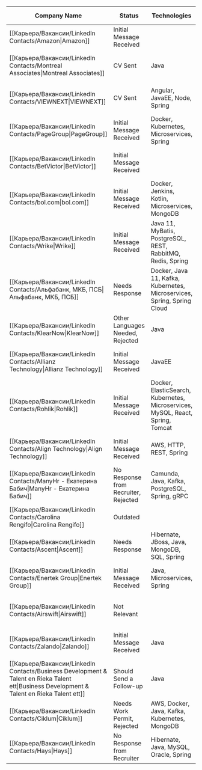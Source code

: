 |Company Name|Status|Technologies|Country|Last contact|Created|LinkedIn dialog URL|Offers relocation|Remote|Updated|
|---|---|---|---|---|---|---|---|---|---|
|[[Карьера/Вакансии/LinkedIn Contacts/Amazon\|Amazon]]|Initial Message Received||||November 1, 2022 3:20 AM||[x]||November 1, 2022 3:20 AM|
|[[Карьера/Вакансии/LinkedIn Contacts/Montreal Associates\|Montreal Associates]]|CV Sent|Java|Spain|April 21, 2022|November 1, 2022 3:20 AM|[https://www.linkedin.com/messaging/thread/2-OTY2YjZiOGItZjRkZS00M2JiLWE3OGYtOWFhN2Q2YjIyNzllXzAxMw==/](https://www.linkedin.com/messaging/thread/2-OTY2YjZiOGItZjRkZS00M2JiLWE3OGYtOWFhN2Q2YjIyNzllXzAxMw==/)|[ ]|Partially Remote|November 1, 2022 3:20 AM|
|[[Карьера/Вакансии/LinkedIn Contacts/VIEWNEXT\|VIEWNEXT]]|CV Sent|Angular, JavaEE, Node, Spring|Spain|April 21, 2022|November 1, 2022 3:20 AM|[https://www.linkedin.com/messaging/thread/2-YjJhZjUwYWUtZTdmNy00ZTgwLThmYTUtYmVlZjgwZjY2MzI1XzAxMw==/](https://www.linkedin.com/messaging/thread/2-YjJhZjUwYWUtZTdmNy00ZTgwLThmYTUtYmVlZjgwZjY2MzI1XzAxMw==/)|[ ]||November 1, 2022 3:20 AM|
|[[Карьера/Вакансии/LinkedIn Contacts/PageGroup\|PageGroup]]|Initial Message Received|Docker, Kubernetes, Microservices, Spring|Spain|April 20, 2022|November 1, 2022 3:20 AM|[https://www.linkedin.com/messaging/thread/2-OGM3NjRiNTEtNjc5Zi00MTYwLThiMzAtY2MzYjQ5Mzc2MWVkXzAxMw==/](https://www.linkedin.com/messaging/thread/2-OGM3NjRiNTEtNjc5Zi00MTYwLThiMzAtY2MzYjQ5Mzc2MWVkXzAxMw==/)|[ ]|Partially Remote|November 1, 2022 3:20 AM|
|[[Карьера/Вакансии/LinkedIn Contacts/BetVictor\|BetVictor]]|Initial Message Received|||April 20, 2022|November 1, 2022 3:20 AM|[https://www.linkedin.com/messaging/thread/2-ZmU0NmJlMGMtYzY3YS00YWU2LTg3YjEtYzJhOWZhZTI0NDgxXzAxMg==/](https://www.linkedin.com/messaging/thread/2-ZmU0NmJlMGMtYzY3YS00YWU2LTg3YjEtYzJhOWZhZTI0NDgxXzAxMg==/)|[ ]||November 1, 2022 3:20 AM|
|[[Карьера/Вакансии/LinkedIn Contacts/bol.com\|bol.com]]|Initial Message Received|Docker, Jenkins, Kotlin, Microservices, MongoDB|Netherlands|April 20, 2022|November 1, 2022 3:20 AM|[https://www.linkedin.com/messaging/thread/2-MzUxNTM4MTEtMDM3MS00NTE5LWI3MTAtYjc5YWQ2YzMzOTJmXzAxMg==/](https://www.linkedin.com/messaging/thread/2-MzUxNTM4MTEtMDM3MS00NTE5LWI3MTAtYjc5YWQ2YzMzOTJmXzAxMg==/)|[x]||November 1, 2022 3:20 AM|
|[[Карьера/Вакансии/LinkedIn Contacts/Wrike\|Wrike]]|Initial Message Received|Java 11, MyBatis, PostgreSQL, REST, RabbitMQ, Redis, Spring|Czechia, Greece, Poland|April 15, 2022|November 1, 2022 3:20 AM|[https://www.linkedin.com/messaging/thread/2-OGYxOTIzMTMtYWY4OC00ZTZjLTkwZjQtOTQyYTM2Y2E0MzkzXzAxMw==/](https://www.linkedin.com/messaging/thread/2-OGYxOTIzMTMtYWY4OC00ZTZjLTkwZjQtOTQyYTM2Y2E0MzkzXzAxMw==/)|[ ]|Yes|November 1, 2022 3:20 AM|
|[[Карьера/Вакансии/LinkedIn Contacts/Альфабанк, МКБ, ПСБ\|Альфабанк, МКБ, ПСБ]]|Needs Response|Docker, Java 11, Kafka, Kubernetes, Microservices, Spring, Spring Cloud|Russia||November 1, 2022 3:20 AM||[ ]||November 1, 2022 3:20 AM|
|[[Карьера/Вакансии/LinkedIn Contacts/KlearNow\|KlearNow]]|Other Languages Needed, Rejected|Java|Spain|April 12, 2022|November 1, 2022 3:20 AM|[https://www.linkedin.com/messaging/thread/2-M2ViMWY2MDYtYTE3MC00YTk2LWE4NTAtYTZhNDdmMzNiMzYzXzAxMA==/](https://www.linkedin.com/messaging/thread/2-M2ViMWY2MDYtYTE3MC00YTk2LWE4NTAtYTZhNDdmMzNiMzYzXzAxMA==/)|[ ]||November 1, 2022 3:20 AM|
|[[Карьера/Вакансии/LinkedIn Contacts/Allianz Technology\|Allianz Technology]]|Initial Message Received|JavaEE|Spain|April 14, 2022|November 1, 2022 3:20 AM|[https://www.linkedin.com/messaging/thread/2-MGU5NTBhYmQtNTIxNC00MmY5LTk5MTctNDQzNGYzMDNjMDc3XzAxMw==/](https://www.linkedin.com/messaging/thread/2-MGU5NTBhYmQtNTIxNC00MmY5LTk5MTctNDQzNGYzMDNjMDc3XzAxMw==/)|[ ]||November 1, 2022 3:20 AM|
|[[Карьера/Вакансии/LinkedIn Contacts/Rohlik\|Rohlik]]|Initial Message Received|Docker, ElasticSearch, Kubernetes, Microservices, MySQL, React, Spring, Tomcat||April 14, 2022|November 1, 2022 3:20 AM|[https://www.linkedin.com/messaging/thread/2-ZjkxYTlhMjAtY2UyNS00N2Q2LWEwNDEtYzMyYzBkNGVkMTE4XzAxMw==/](https://www.linkedin.com/messaging/thread/2-ZjkxYTlhMjAtY2UyNS00N2Q2LWEwNDEtYzMyYzBkNGVkMTE4XzAxMw==/)|[ ]||November 1, 2022 3:20 AM|
|[[Карьера/Вакансии/LinkedIn Contacts/Align Technology\|Align Technology]]|Initial Message Received|AWS, HTTP, REST, Spring||April 14, 2022|November 1, 2022 3:20 AM|[https://www.linkedin.com/messaging/thread/2-ZDJjM2M0ZmYtYzFjNC00MDA2LWE3MjItOGQ2Y2Y5OGM4NmMzXzAxMg==/](https://www.linkedin.com/messaging/thread/2-ZDJjM2M0ZmYtYzFjNC00MDA2LWE3MjItOGQ2Y2Y5OGM4NmMzXzAxMg==/)|[ ]||November 1, 2022 3:20 AM|
|[[Карьера/Вакансии/LinkedIn Contacts/ManyHr - Екатерина Бабич\|ManyHr - Екатерина Бабич]]|No Response from Recruiter, Rejected|Camunda, Java, Kafka, PostgreSQL, Spring, gRPC|Russia|April 13, 2022|November 1, 2022 3:20 AM|[https://www.linkedin.com/messaging/thread/2-ZTZhMTk2YmMtNmZlNy00YmU3LThkNGMtMzVhZGJmZWQwNzdlXzAxMA==/](https://www.linkedin.com/messaging/thread/2-ZTZhMTk2YmMtNmZlNy00YmU3LThkNGMtMzVhZGJmZWQwNzdlXzAxMA==/)|[ ]||November 1, 2022 3:20 AM|
|[[Карьера/Вакансии/LinkedIn Contacts/Carolina Rengifo\|Carolina Rengifo]]|Outdated||Spain||November 1, 2022 3:20 AM||[ ]|Partially Remote|November 1, 2022 3:20 AM|
|[[Карьера/Вакансии/LinkedIn Contacts/Ascent\|Ascent]]|Needs Response|Hibernate, JBoss, Java, MongoDB, SQL, Spring|Bulgaria, Malta, Spain, UK|April 13, 2022|November 1, 2022 3:20 AM|[https://www.linkedin.com/messaging/thread/2-YmFjYTIzZDYtZmM4Yy00MzU0LTkwOGQtZDgzZjI3MzhkZjBkXzAxMg==/](https://www.linkedin.com/messaging/thread/2-YmFjYTIzZDYtZmM4Yy00MzU0LTkwOGQtZDgzZjI3MzhkZjBkXzAxMg==/)|[ ]|Yes|November 1, 2022 3:20 AM|
|[[Карьера/Вакансии/LinkedIn Contacts/Enertek Group\|Enertek Group]]|Initial Message Received|Java, Microservices, Spring|Spain|April 28, 2022|November 1, 2022 3:20 AM|[https://www.linkedin.com/messaging/thread/2-YTQ5ZDdjOGItYmJkNi00ODVlLWFmMWUtZTlkNDMxMWQ0ZjdlXzAxMg==/](https://www.linkedin.com/messaging/thread/2-YTQ5ZDdjOGItYmJkNi00ODVlLWFmMWUtZTlkNDMxMWQ0ZjdlXzAxMg==/)|[ ]||November 1, 2022 3:20 AM|
|[[Карьера/Вакансии/LinkedIn Contacts/Airswift\|Airswift]]|Not Relevant|||April 13, 2022|November 1, 2022 3:20 AM|[https://www.linkedin.com/messaging/thread/2-MDY2Y2FiZjItYTkwOS00M2U2LWIzYzQtNDdlZmY3YzkxNmVkXzAxMg==/](https://www.linkedin.com/messaging/thread/2-MDY2Y2FiZjItYTkwOS00M2U2LWIzYzQtNDdlZmY3YzkxNmVkXzAxMg==/)|[ ]||November 1, 2022 3:20 AM|
|[[Карьера/Вакансии/LinkedIn Contacts/Zalando\|Zalando]]|Initial Message Received|Java|Germany|April 13, 2022|November 1, 2022 3:20 AM|[https://www.linkedin.com/messaging/thread/2-Y2EwY2E5NDMtMmQ2Mi00NTRjLWJjZWItYmE2ODRkMGMwOTYxXzAxMw==/](https://www.linkedin.com/messaging/thread/2-Y2EwY2E5NDMtMmQ2Mi00NTRjLWJjZWItYmE2ODRkMGMwOTYxXzAxMw==/)|[x]||November 1, 2022 3:20 AM|
|[[Карьера/Вакансии/LinkedIn Contacts/Business Development & Talent en Rieka Talent ett\|Business Development & Talent en Rieka Talent ett]]|Should Send a Follow-up|Java||April 12, 2022|November 1, 2022 3:20 AM|[https://www.linkedin.com/messaging/thread/2-N2JmZjE4ODItNTcwMC00MGU1LWFjODItZDU0ZmUxMWEyNjhmXzAxMw==/](https://www.linkedin.com/messaging/thread/2-N2JmZjE4ODItNTcwMC00MGU1LWFjODItZDU0ZmUxMWEyNjhmXzAxMw==/)|[ ]||November 1, 2022 3:20 AM|
|[[Карьера/Вакансии/LinkedIn Contacts/Ciklum\|Ciklum]]|Needs Work Permit, Rejected|AWS, Docker, Java, Kafka, Kubernetes, MongoDB|Spain|April 12, 2022|November 1, 2022 3:20 AM|[https://www.linkedin.com/messaging/thread/2-ZTM5YzBkNDItODk2ZS00NGEyLWIyZjQtODcxNDIwZmNjNGQ0XzAxMw==/](https://www.linkedin.com/messaging/thread/2-ZTM5YzBkNDItODk2ZS00NGEyLWIyZjQtODcxNDIwZmNjNGQ0XzAxMw==/)|[ ]|Yes|November 1, 2022 3:20 AM|
|[[Карьера/Вакансии/LinkedIn Contacts/Hays\|Hays]]|No Response from Recruiter|Hibernate, Java, MySQL, Oracle, Spring|Spain|April 12, 2022|November 1, 2022 3:20 AM|[https://www.linkedin.com/messaging/thread/2-MTkwNTIxYTQtZmQ2NS00MmVmLWFiMDYtMmY1MmMyNTBiYzFjXzAxMg==/](https://www.linkedin.com/messaging/thread/2-MTkwNTIxYTQtZmQ2NS00MmVmLWFiMDYtMmY1MmMyNTBiYzFjXzAxMg==/)|[ ]||November 1, 2022 3:20 AM|